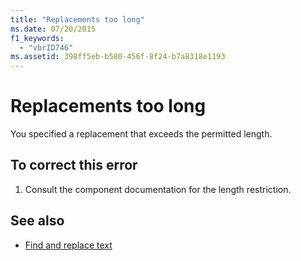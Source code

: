 ```yaml
---
title: "Replacements too long"
ms.date: 07/20/2015
f1_keywords: 
  - "vbrID746"
ms.assetid: 398ff5eb-b580-456f-8f24-b7a8318e1193
---
```

# Replacements too long
You specified a replacement that exceeds the permitted length.  
  
## To correct this error  
  
1.  Consult the component documentation for the length restriction.  
  
## See also

- [Find and replace text](/visualstudio/ide/finding-and-replacing-text)
